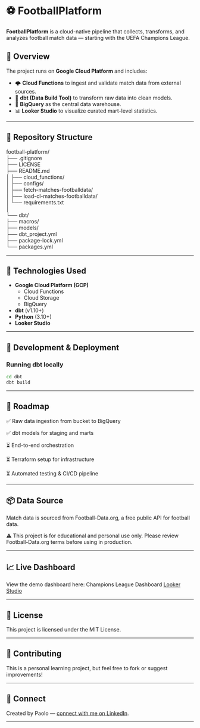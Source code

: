 # ⚽ FootballPlatform

**FootballPlatform** is a cloud-native pipeline that collects, transforms, and analyzes football match data — starting with the UEFA Champions League.

## 🚀 Overview

The project runs on **Google Cloud Platform** and includes:

- 🌩️ **Cloud Functions** to ingest and validate match data from external sources.
- 🧱 **dbt (Data Build Tool)** to transform raw data into clean models.
- 🧠 **BigQuery** as the central data warehouse.
- 📊 **Looker Studio** to visualize curated mart-level statistics.

---

## 📂 Repository Structure

football-platform/  
├── .gitignore  
├── LICENSE  
├── README.md  
│
├── cloud_functions/  
│   ├── configs/  
│   ├── fetch-matches-footballdata/  
│   ├── load-cl-matches-footballdata/  
│   └── requirements.txt  
│  
└── dbt/  
    ├── macros/  
    ├── models/  
    ├── dbt_project.yml  
    ├── package-lock.yml  
    └── packages.yml  

---

## 🔧 Technologies Used

- **Google Cloud Platform (GCP)**
  - Cloud Functions
  - Cloud Storage
  - BigQuery
- **dbt** (v1.10+)
- **Python** (3.10+)
- **Looker Studio**

---

## 🧪 Development & Deployment

### Running dbt locally

```bash
cd dbt
dbt build
```
---

## 📅 Roadmap

✅ Raw data ingestion from bucket to BigQuery

✅ dbt models for staging and marts

⏳ End-to-end orchestration

⏳ Terraform setup for infrastructure

⏳ Automated testing & CI/CD pipeline

---

## 📦 Data Source

Match data is sourced from Football-Data.org, a free public API for football data.

⚠️ This project is for educational and personal use only. Please review Football-Data.org terms before using in production.

---

## 📈 Live Dashboard

View the demo dashboard here: Champions League Dashboard [Looker Studio](https://lookerstudio.google.com/s/vnXW0_9aQtI)

---

## 📄 License

This project is licensed under the MIT License.

---

## 🙌 Contributing

This is a personal learning project, but feel free to fork or suggest improvements!

---

## 🔗 Connect

Created by Paolo — [connect with me on LinkedIn](https://www.linkedin.com/in/paolo-magni-091731112/).

---
